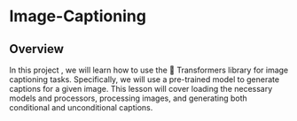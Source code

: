 # Image-Captioning

## Overview
In this project , we will learn how to use the 🤗 Transformers library for image captioning tasks. Specifically, we will use a pre-trained model to generate captions for a given image. This lesson will cover loading the necessary models and processors, processing images, and generating both conditional and unconditional captions.

